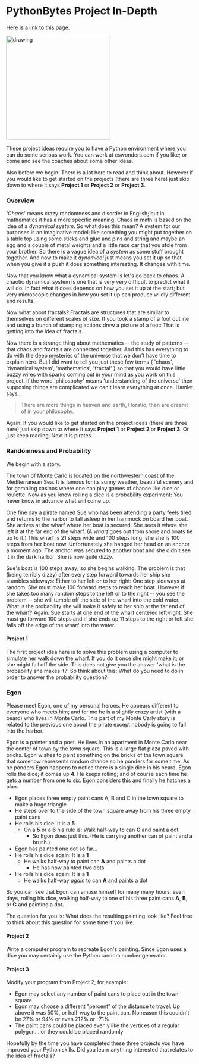 # PythonBytes Project In-Depth


[Here is a link to this page.](https://github.com/robfatland/pythonbytes/tree/master/projects/fractals-I#pythonbytes-project-in-depth)


<img src="https://github.com/robfatland/pythonbytes/blob/master/projects/fractals-I/wharf.png" alt="drawing" width="280"/>


These project ideas require you to have a Python environment where you can do some serious work. You can
work at cswonders.com if you like; or come and see the coaches about some other ideas.


Also before we begin: There is a lot here to read and think about. However if you would like to get started on 
the projects (there are three here) just skip down to where it says **Project 1** or **Project 2** or **Project 3**.


### Overview


*'Chaos'* means crazy randomness and disorder in English; but in mathematics it has a more specific meaning. Chaos
in math is based on the idea of a *dynamical system*. So what does this mean? A system for our purposes is an
imaginative model; like something you might put together on a table top using some sticks and glue and pins and string
and maybe an egg and a couple of metal weights and a little race car that you stole from your brother. So there is
a vague idea of a *system* as some stuff brought together. And now to make it *dynamical* just means you set it 
up so that when you give it a push it does something interesting. It changes with time. 


Now that you know what a dynamical system is let's go back to chaos. A chaotic dynamical system is one that
is very very difficult to predict what it will do. In fact what it does depends on how you set it up at the 
start; but very microscopic changes in how you set it up can produce wildly different end results. 


Now what about fractals? Fractals are structures that are similar to themselves on different scales of size.
If you took a stamp of a foot outline and using a bunch of stamping actions drew a picture of a foot: That 
is getting into the idea of fractals. 


Now there is a strange thing about mathematics -- the study of patterns -- that chaos and fractals are connected
together. And this has everything to do with the deep mysteries of the universe that we don't have time to explain 
here. But I did want to tell you just these few terms { 'chaos', 'dynamical system', 'mathematics', 'fractal' }
so that you would have little buzzy wires with sparks coming out in your mind
as you work on this project. If the word 'philosophy' means 'understanding of the universe' then supposing things 
are complicated we can't learn everything at once. Hamlet says...


> There are more things in heaven and earth, Horatio, than are dreamt of in your philosophy. 


Again: If you would like to get started on the project ideas (there are three here) just skip down to where it 
says **Project 1** or **Project 2** or **Project 3**. Or just keep reading. Next it is pirates.


### Randomness and Probability


We begin with a story.


The town of Monte Carlo is located on the northwestern coast of 
the Mediterranean Sea. It is famous for its sunny weather, beautiful scenery and for 
gambling casinos where one can play games of chance like dice or roulette. Now as you know
rolling a dice is a probability experiment: You never know in advance what will come up.


One fine day a pirate named Sue who has been attending a party feels tired and returns to the harbor
to fall asleep in her hammock on board her boat. She arrives at the wharf where
her boat is secured. She sees it where she left it at the far end of the wharf. 
(A *wharf* goes out from shore and boats tie up to it.) This wharf is 21 steps wide and 
100 steps long; she she is 100 steps from her boat now. Unfortunately she banged her head on
an anchor a moment ago. The anchor was secured to another boat and she didn't see it in the dark harbor. 
She is now quite dizzy. 


Sue's boat is 100 steps away; so she begins walking.
The problem is that (being terribly dizzy) after every step forward towards her ship 
she stumbles sideways: Either to her left or to her right: One step sideways at random. 
She must make 100 forward steps to reach her boat. However if she takes
too many random steps to the left or to the right -- you see the problem -- she will tumble
off the side of the wharf into the cold water.
What is the probability she will make it safely to her ship at the far end of the 
wharf? Again: Sue starts at one end of the wharf centered left-right. She must go forward 
100 steps and if she ends up 11 steps to the right or left she falls off the edge
of the wharf into the water.


#### Project 1


The first project idea here is to solve this problem using a computer to simulate her 
walk down the wharf. If you do it once she might make it; or she might fall off the side.
This does not give you the answer 'what is the probability she makes it?' So think 
about this: What do you need to do in order to answer the probability question?



### Egon


Please meet Egon, one of my personal heroes. He appears different to everyone who meets him; and for me he is 
a slightly crazy artist (with a beard) who lives in Monte Carlo. This part of my Monte Carly story is
related to the previous one about the pirate except nobody is going to fall into 
the harbor. 


Egon is a painter and a poet. He lives in an apartment in Monte Carlo near the center
of town by the town square. This is a large flat plaza paved with bricks. Egon wishes to paint something 
on the bricks of the town square that somehow represents random chance so he ponders for some time. 
As he ponders Egon happens to notice there is a single dice in his beard. Egon rolls the dice; 
it comes up **4**. He keeps rolling; and of course each time he gets a number from one to six. 
Egon considers this and finally he hatches a plan. 


- Egon places three empty paint cans A, B and C in the town square to make a huge triangle
- He steps over to the side of the town square away from his three empty paint cans
- He rolls his dice: It is a **5**
  - On a **5** or a **6** his rule is: Walk half-way to can **C** and paint a dot
    - So Egon does just this. (He is carrying another can of paint and a brush.) 
- Egon has painted one dot so far...
- He rolls his dice again: It is a **1**
  - He walks half-way to paint can **A** and paints a dot
    - He has now painted two dots
 - He rolls his dice again: It is a **1**
   - He walks half-way *again* to can **A** and paints a dot


So you can see that Egon can amuse himself for many many hours, even days, rolling his dice, walking half-way to 
one of his three paint cans **A**, **B**, or **C** and painting a dot. 


The question for you is: What does the resulting painting look like? Feel free to think about this question for 
some time if you like. 


#### Project 2


Write a computer program to recreate Egon's painting. Since Egon uses a dice you may certainly use the Python random
number generator.


#### Project 3


Modify your program from Project 2, for example: 

- Egon may select any number of paint cans to place out in the town square
- Egon may choose a different "percent" of the distance to travel. Up above it was 50%, or half-way to the paint can. No reason this couldn't be 27% or 94% or even 212% or -71%
- The paint cans could be placed evenly like the vertices of a regular polygon... or they could be placed randomly


Hopefully by the time you have completed these three projects you have improved your Python skills. Did you 
learn anything interested that relates to the idea of fractals? 

